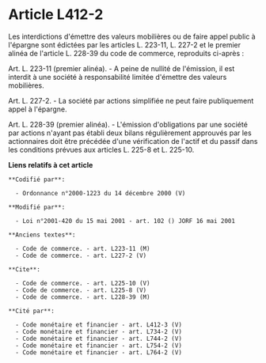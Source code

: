 # Article L412-2

Les interdictions d'émettre des valeurs mobilières ou de faire appel public à l'épargne sont édictées par les articles L.
223-11, L. 227-2 et le premier alinéa de l'article L. 228-39 du code de commerce, reproduits ci-après :

Art. L. 223-11 (premier alinéa). - A peine de nullité de l'émission, il est interdit à une société à responsabilité limitée
d'émettre des valeurs mobilières.

Art. L. 227-2. - La société par actions simplifiée ne peut faire publiquement appel à l'épargne.

Art. L. 228-39 (premier alinéa). - L'émission d'obligations par une société par actions n'ayant pas établi deux bilans
régulièrement approuvés par les actionnaires doit être précédée d'une vérification de l'actif et du passif dans les
conditions prévues aux articles L. 225-8 et L. 225-10.

**Liens relatifs à cet article**

	**Codifié par**:

	  - Ordonnance n°2000-1223 du 14 décembre 2000 (V)

	**Modifié par**:

	  - Loi n°2001-420 du 15 mai 2001 - art. 102 () JORF 16 mai 2001

	**Anciens textes**:

	  - Code de commerce. - art. L223-11 (M)
	  - Code de commerce. - art. L227-2 (V)

	**Cite**:

	  - Code de commerce. - art. L225-10 (V)
	  - Code de commerce. - art. L225-8 (V)
	  - Code de commerce. - art. L228-39 (M)

	**Cité par**:

	  - Code monétaire et financier - art. L412-3 (V)
	  - Code monétaire et financier - art. L734-2 (V)
	  - Code monétaire et financier - art. L744-2 (V)
	  - Code monétaire et financier - art. L754-2 (V)
	  - Code monétaire et financier - art. L764-2 (V)
